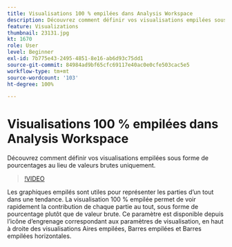```yaml
---
title: Visualisations 100 % empilées dans Analysis Workspace
description: Découvrez comment définir vos visualisations empilées sous forme de pourcentages au lieu de valeurs brutes uniquement.
feature: Visualizations
thumbnail: 23131.jpg
kt: 1670
role: User
level: Beginner
exl-id: 7b775e43-2495-4851-8e16-ab6d93c75dd1
source-git-commit: 84984ad9bf65cfc69117e40ac0e0cfe503cac5e5
workflow-type: tm+mt
source-wordcount: '103'
ht-degree: 100%

---
```


# Visualisations 100 % empilées dans Analysis Workspace

Découvrez comment définir vos visualisations empilées sous forme de pourcentages au lieu de valeurs brutes uniquement.

>[!VIDEO](https://video.tv.adobe.com/v/30538/?quality=12&learn=on&captions=fre_fr)

Les graphiques empilés sont utiles pour représenter les parties d’un tout dans une tendance. La visualisation 100 % empilée permet de voir rapidement la contribution de chaque partie au tout, sous forme de pourcentage plutôt que de valeur brute. Ce paramètre est disponible depuis lʼicône dʼengrenage correspondant aux paramètres de visualisation, en haut à droite des visualisations Aires empilées, Barres empilées et Barres empilées horizontales.
